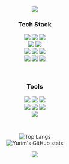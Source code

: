 <p align="center">
 <img src="https://capsule-render.vercel.app/api?type=waving&color=4277e8&height=150&section=header&text=Seo-Yurim&fontSize=50&fontColor=FBFBEF&fontAlignY=30&fontAlign=80&animation=fadeIn" />
</p>

<h3 align="center">Tech Stack</h3>
<div align="center">
  <img src="https://img.shields.io/badge/html5-E34F26?style=for-the-badge&logo=html5&logoColor=white"/> 
  <img src="https://img.shields.io/badge/css3-1572B6?style=for-the-badge&logo=css3&logoColor=white"/> 
  <img src="https://img.shields.io/badge/tailwindcss-%2338B2AC.svg?style=for-the-badge&logo=tailwind-css&logoColor=white" />
</div>

<div align="center">
  <img src="https://img.shields.io/badge/javascript-F7DF1E?style=for-the-badge&logo=javascript&logoColor=black"/ > 
  <img src="https://img.shields.io/badge/typescript-%23007ACC.svg?style=for-the-badge&logo=typescript&logoColor=white" />
</div>

<div align="center">
  <img src="https://img.shields.io/badge/Node.js-339933?style=for-the-badge&logo=Node.js&logoColor=white"/> 
  <img src="https://img.shields.io/badge/react-20232a.svg?style=for-the-badge&logo=react&logoColor=61DAFB" />
  <img src="https://img.shields.io/badge/next.js-000000?style=for-the-badge&logo=nextdotjs&logoColor=white" />
</div>

<div align="center">
  <img src="https://img.shields.io/badge/Express.js-000000?logo=express&logoColor=fff&style=for-the-badge" />
  <img src="https://img.shields.io/badge/prisma-000000?logo=prisma&logoColor=fff&style=for-the-badge" />
  <img src="https://img.shields.io/badge/PostgreSQL-316192?style=for-the-badge&logo=postgresql&logoColor=white" />
</div>

&nbsp;

<h3 align="center">Tools</h3>
<div align="center">
  <img src="https://img.shields.io/badge/git-F05033.svg?style=for-the-badge&logo=git&logoColor=white" />
  <img src="https://img.shields.io/badge/github-181717.svg?style=for-the-badge&logo=github&logoColor=white" />
  <img src="https://img.shields.io/badge/figma-F24E1E.svg?style=for-the-badge&logo=figma&logoColor=white" />
</div>

<div align="center">
 <img src="https://img.shields.io/badge/Netlify-ffffff.svg?style=for-the-badge&logo=Netlify&logoColor=green" />  
 <img src="https://img.shields.io/badge/Vercel-000000.svg?style=for-the-badge&logo=Vercel&logoColor=white" />
 <img src="https://img.shields.io/badge/Render-000000.svg?style=for-the-badge&logo=Render&logoColor=white" />
</div>

<div align="center">
  <img src="https://img.shields.io/badge/Visual_Studio_Code-0078D4?style=for-the-badge&logo=visual%20studio%20code&logoColor=white" />
</div>

&nbsp;

<div align="center">
  
![Top Langs](https://github-readme-stats.vercel.app/api/top-langs/?username=Seo-Yurim)  
![Yurim's GitHub stats](https://github-readme-stats.vercel.app/api?username=Seo-Yurim)
</div>

<p align="center">
 <img src="https://capsule-render.vercel.app/api?section=footer&type=waving&height=150&color=4277e8" />
</p>
